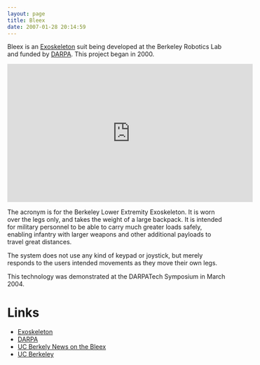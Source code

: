 ```yaml
---
layout: page
title: Bleex
date: 2007-01-28 20:14:59
---
```

Bleex is an [Exoskeleton](/wiki/exoskeleton.html) suit being developed at the Berkeley Robotics Lab and funded by [DARPA](/wiki/darpa.html "Defense Advanced Research Projects Agency"). This project began in 2000.

<iframe width="560" height="315" src="https://www.youtube.com/embed/I4kczenAYeM" frameborder="0" allow="accelerometer; autoplay; clipboard-write; encrypted-media; gyroscope; picture-in-picture" allowfullscreen="true"></iframe>

The acronym is for the Berkeley Lower Extremity Exoskeleton. It is worn over the legs only, and takes the weight of a large backpack. It is intended for military personnel to be able to carry much greater loads safely, enabling infantry with larger weapons and other additional payloads to travel great distances.

The system does not use any kind of keypad or joystick, but merely responds to the users intended movements as they move their own legs.

This technology was demonstrated at the DARPATech Symposium in March 2004.

# Links

- [Exoskeleton](/wiki/exoskeleton.html "A device/vehicle worn to enhance human abilities")
- [DARPA](/wiki/darpa.html "Defense Advanced Research Projects Agency")
- [UC Berkely News on the Bleex](http://www.berkeley.edu/news/media/releases/2004/03/03_exo.shtml)
- [UC Berkeley](http://me.berkeley.edu/hel/bleex.htm)


